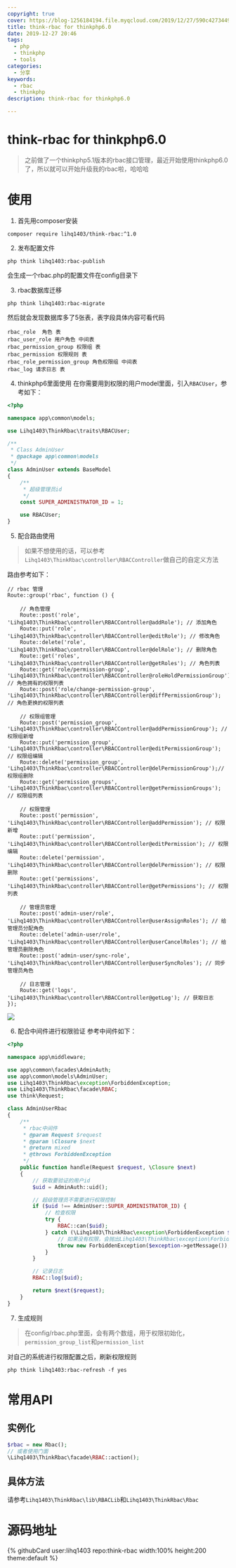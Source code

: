 ```yaml
---
copyright: true
cover: https://blog-1256184194.file.myqcloud.com/2019/12/27/590c427344948.jpg
title: think-rbac for thinkphp6.0
date: 2019-12-27 20:46
tags:
  - php
  - thinkphp
  - tools
categories:
  - 分享
keywords:
  - rbac
  - thinkphp
description: think-rbac for thinkphp6.0

---
```


# think-rbac for thinkphp6.0

> 之前做了一个thinkphp5.1版本的rbac接口管理，最近开始使用thinkphp6.0了，所以就可以开始升级我的rbac啦，哈哈哈

# 使用

1. 首先用composer安装

```shell
composer require lihq1403/think-rbac:^1.0
```

2. 发布配置文件

```shell
php think lihq1403:rbac-publish
```

会生成一个rbac.php的配置文件在config目录下

3. rbac数据库迁移

```
php think lihq1403:rbac-migrate
```

然后就会发现数据库多了5张表，表字段具体内容可看代码

```mysql
rbac_role  角色 表
rbac_user_role 用户角色 中间表
rbac_permission_group 权限组 表
rbac_permission 权限规则 表
rbac_role_permission_group 角色权限组 中间表
rbac_log 请求日志 表
```

4. thinkphp6里面使用
   在你需要用到权限的用户model里面，引入`RBACUser`，参考如下：

```php
<?php

namespace app\common\models;

use Lihq1403\ThinkRbac\traits\RBACUser;

/**
 * Class AdminUser
 * @package app\common\models
 */
class AdminUser extends BaseModel
{
    /**
     * 超级管理员id
     */
    const SUPER_ADMINISTRATOR_ID = 1;

    use RBACUser;
}
```

5. 配合路由使用

> 如果不想使用的话，可以参考```Lihq1403\ThinkRbac\controller\RBACController```做自己的自定义方法

路由参考如下：

```
// rbac 管理
Route::group('rbac', function () {

    // 角色管理
    Route::post('role', 'Lihq1403\ThinkRbac\controller\RBACController@addRole'); // 添加角色
    Route::put('role', 'Lihq1403\ThinkRbac\controller\RBACController@editRole'); // 修改角色
    Route::delete('role', 'Lihq1403\ThinkRbac\controller\RBACController@delRole'); // 删除角色
    Route::get('roles', 'Lihq1403\ThinkRbac\controller\RBACController@getRoles'); // 角色列表
    Route::get('role/permission-group', 'Lihq1403\ThinkRbac\controller\RBACController@roleHoldPermissionGroup'); // 角色拥有的权限列表
    Route::post('role/change-permission-group', 'Lihq1403\ThinkRbac\controller\RBACController@diffPermissionGroup'); // 角色更换的权限列表

    // 权限组管理
    Route::post('permission_group', 'Lihq1403\ThinkRbac\controller\RBACController@addPermissionGroup'); // 权限组新增
    Route::put('permission_group', 'Lihq1403\ThinkRbac\controller\RBACController@editPermissionGroup'); // 权限组编辑
    Route::delete('permission_group', 'Lihq1403\ThinkRbac\controller\RBACController@delPermissionGroup');// 权限组删除
    Route::get('permission_groups', 'Lihq1403\ThinkRbac\controller\RBACController@getPermissionGroups'); // 权限组列表

    // 权限管理
    Route::post('permission', 'Lihq1403\ThinkRbac\controller\RBACController@addPermission'); // 权限新增
    Route::put('permission', 'Lihq1403\ThinkRbac\controller\RBACController@editPermission'); // 权限编辑
    Route::delete('permission', 'Lihq1403\ThinkRbac\controller\RBACController@delPermission'); // 权限删除
    Route::get('permissions', 'Lihq1403\ThinkRbac\controller\RBACController@getPermissions'); // 权限列表

    // 管理员管理
    Route::post('admin-user/role', 'Lihq1403\ThinkRbac\controller\RBACController@userAssignRoles'); // 给管理员分配角色
    Route::delete('admin-user/role', 'Lihq1403\ThinkRbac\controller\RBACController@userCancelRoles'); // 给管理员删除角色
    Route::post('admin-user/sync-role', 'Lihq1403\ThinkRbac\controller\RBACController@userSyncRoles'); // 同步管理员角色

    // 日志管理
    Route::get('logs', 'Lihq1403\ThinkRbac\controller\RBACController@getLog'); // 获取日志
});
```

![](https://blog-1256184194.file.myqcloud.com/2019/12/27/5c73436844f49.png)

6. 配合中间件进行权限验证
   参考中间件如下：

```php
<?php

namespace app\middleware;

use app\common\facades\AdminAuth;
use app\common\models\AdminUser;
use Lihq1403\ThinkRbac\exception\ForbiddenException;
use Lihq1403\ThinkRbac\facade\RBAC;
use think\Request;

class AdminUserRbac
{
    /**
     * rbac中间件
     * @param Request $request
     * @param \Closure $next
     * @return mixed
     * @throws ForbiddenException
     */
    public function handle(Request $request, \Closure $next)
    {
        // 获取要验证的用户id
        $uid = AdminAuth::uid();

        // 超级管理员不需要进行权限控制
        if ($uid !== AdminUser::SUPER_ADMINISTRATOR_ID) {
            // 检查权限
            try {
                RBAC::can($uid);
            } catch (\Lihq1403\ThinkRbac\exception\ForbiddenException $exception){
                // 如果没有权限，会抛出Lihq1403\ThinkRbac\exception\ForbiddenException异常
                throw new ForbiddenException($exception->getMessage());
            }
        }

        // 记录日志
        RBAC::log($uid);

        return $next($request);
    }
}
```

7. 生成规则

> 在config/rbac.php里面，会有两个数组，用于权限初始化，```permission_group_list```和```permission_list```

对自己的系统进行权限配置之后，刷新权限规则

```shell
php think lihq1403:rbac-refresh -f yes
```

# 常用API

## 实例化

```php
$rbac = new Rbac();
// 或者使用门面
\Lihq1403\ThinkRbac\facade\RBAC::action();
```

## 具体方法

请参考```Lihq1403\ThinkRbac\lib\RBACLib```和```Lihq1403\ThinkRbac\Rbac```

# 源码地址
{% githubCard user:lihq1403 repo:think-rbac width:100% height:200 theme:default %}